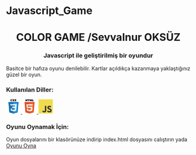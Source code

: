 # Javascript_Game
<h1 align="center">COLOR GAME /Sevvalnur OKSÜZ</h1>
<h3 align="center">Javascript ile geliştirilmiş bir oyundur</h3>
<p>Basitce bir hafıza oyunu denilebilir. Kartlar açıldıkça kazanmaya yaklaştığınız güzel bir oyun. </p>


<h3 align="left">Kullanılan Diller:</h3>
<p align="left"> <a href="https://www.w3schools.com/css/" target="_blank" rel="noreferrer"> <img src="https://raw.githubusercontent.com/devicons/devicon/master/icons/css3/css3-original-wordmark.svg" alt="css3" width="40" height="40"/> </a> <a href="https://www.w3.org/html/" target="_blank" rel="noreferrer"> <img src="https://raw.githubusercontent.com/devicons/devicon/master/icons/html5/html5-original-wordmark.svg" alt="html5" width="40" height="40"/> </a> <a href="https://developer.mozilla.org/en-US/docs/Web/JavaScript" target="_blank" rel="noreferrer"> <img src="https://raw.githubusercontent.com/devicons/devicon/master/icons/javascript/javascript-original.svg" alt="javascript" width="40" height="40"/> </a> </p>

<h3 align="left">Oyunu Oynamak İçin:</h3>
<p>Oyun dosyalarını bir klasörünüze indirip index.html dosyasını calıştırın yada <a href="http://sevvakoksuz.byethost7.com/">Oyunu Oyna</a>
</p>

